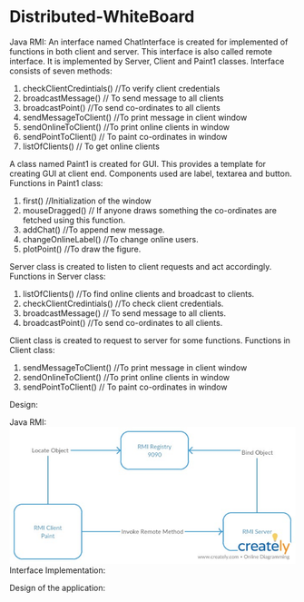 # Distributed-WhiteBoard

Java RMI:
An interface named ChatInterface is created for implemented of functions in both client and server. This interface is also called remote interface. It is implemented by Server, Client and Paint1 classes.
Interface consists of seven methods:
1.	checkClientCredintials() //To verify client credentials
2.	broadcastMessage() // To send message to all clients
3.	broadcastPoint() //To send co-ordinates to all clients
4.	sendMessageToClient() //To print message in client window
5.	sendOnlineToClient() //To print online clients in window
6.	sendPointToClient() // To paint co-ordinates in window
7.	listOfClients() // To get online clients

A class named Paint1 is created for GUI. This provides a template for creating GUI at client end. Components used are label, textarea and button.
Functions in Paint1 class:
1.	first() //Initialization of the window
2.	mouseDragged() // If anyone draws something the co-ordinates are fetched using this function.
3.	addChat() //To append new message.
4.	changeOnlineLabel() //To change online users.
5.	plotPoint() //To draw the figure.


Server class is created to listen to client requests and act accordingly.
Functions in Server class:
1.	listOfClients() //To find online clients and broadcast to clients.
2.	checkClientCredintials() //To check client credentials.
3.	broadcastMessage() // To send message to all clients.
4.	broadcastPoint() //To send co-ordinates to all clients.

Client class is created to request to server for some functions.
Functions in Client class:
1.	sendMessageToClient() //To print message in client window
2.	sendOnlineToClient() //To print online clients in window
3.	sendPointToClient() // To paint co-ordinates in window


Design:

Java RMI:
 ![](/Images/JavaRMI.jpg)
Interface Implementation:
 
Design of the application:


